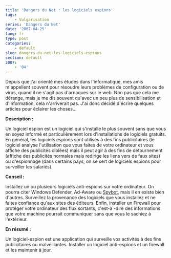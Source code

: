 ```yaml
---
title: 'Dangers du Net : les logiciels espions'
tags:
    - Vulgarisation
series: 'Dangers du Net'
date: '2007-04-25'
lang: fr
type: post
categories:
    - default
slug: dangers-du-net-les-logiciels-espions
section: default
2007:
    - '04'
---
```


Depuis que j'ai orienté mes études dans l'informatique, mes amis m'appellent souvent pour résoudre leurs problèmes de configuration ou de virus, quand il ne s'agit pas d'arnaques sur le web. Non pas que cela me dérange, mais je me dis souvent qu'avec un peu plus de sensibilisation et d'information, cela n'arriverait pas. J'ai donc décidé d'écrire quelques articles pour éclairer les choses…

<!--more-->

**Description :**

Un logiciel espion est un logiciel qui s'installe le plus souvent sans que vous en soyez informé et particulièrement lors d'installations de logiciels gratuits. En général, les logiciels espions sont utilisés à des fins publicitaires (le logiciel analyse l'utilisation que vous faites de votre ordinateur et vous affiche des publicités ciblées) mais il peut agir à des fins de détournement (affiche des publicités normales mais redirige les liens vers de faux sites) ou d'espionnage (dans certains pays, on se sert de logiciels espions pour surveiller les salariés).

**Conseil :**

Installez un ou plusieurs logiciels anti-espions sur votre ordinateur. On pourra citer Windows Defender, Ad-Aware ou [Spybot](http://www.safer-networking.org/), mais il en existe bien d'autres.
Surveillez la provenance des logiciels que vous installez et ne faites confiance qu'aux sites des éditeurs. Enfin, installer un Firewall pour protéger votre ordinateur des flux sortants, c'est-à -dire des informations que votre machine pourrait communiquer sans que vous le sachiez à l'extérieur.

**En résumé :**

Un logiciel-espion est une application qui surveille vos activités à des fins publicitaires ou malveillantes. Installer un logiciel anti-espions et un firewall et les maintenir à jour.
